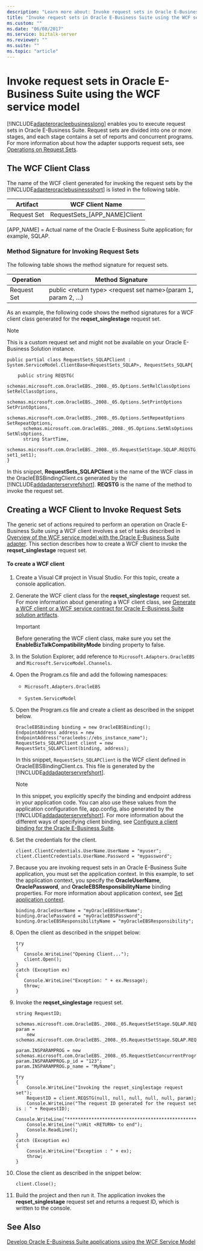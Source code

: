 ```yaml
---
description: "Learn more about: Invoke request sets in Oracle E-Business Suite using the WCF service model"
title: "Invoke request sets in Oracle E-Business Suite using the WCF service model"
ms.custom: ""
ms.date: "06/08/2017"
ms.service: biztalk-server
ms.reviewer: ""
ms.suite: ""
ms.topic: "article"
---
```

# Invoke request sets in Oracle E-Business Suite using the WCF service model
[!INCLUDE[adapteroracleebusinesslong](../../includes/adapteroracleebusinesslong-md.md)] enables you to execute request sets in Oracle E-Business Suite. Request sets are divided into one or more stages, and each stage contains a set of reports and concurrent programs. For more information about how the adapter supports request sets, see [Operations on Request Sets](../../adapters-and-accelerators/adapter-oracle-ebs/operations-on-request-sets.md).  
  
## The WCF Client Class  
 The name of the WCF client generated for invoking the request sets by the [!INCLUDE[adapteroraclebusinessshort](../../includes/adapteroraclebusinessshort-md.md)] is listed in the following table.  
  
|Artifact|WCF Client Name|  
|--------------|---------------------|  
|Request Set|RequestSets_[APP_NAME]Client|  
  
 [APP_NAME] = Actual name of the Oracle E-Business Suite application; for example, SQLAP.  
  
### Method Signature for Invoking Request Sets  
 The following table shows the method signature for request sets.  
  
|Operation|Method Signature|  
|---------------|----------------------|  
|Request Set|public \<return type\> \<request set name\>(param 1, param 2, …)|  
  
 As an example, the following code shows the method signatures for a WCF client class generated for the **reqset_singlestage** request set.  
  
> [!NOTE]
>  This is a custom request set and might not be available on your Oracle E-Business Solution instance.  
  
```  
public partial class RequestSets_SQLAPClient : System.ServiceModel.ClientBase<RequestSets_SQLAP>, RequestSets_SQLAP{      
  
    public string REQSTG(  
      schemas.microsoft.com.OracleEBS._2008._05.Options.SetRelClassOptions SetRelClassOptions,  
      schemas.microsoft.com.OracleEBS._2008._05.Options.SetPrintOptions SetPrintOptions,   
      schemas.microsoft.com.OracleEBS._2008._05.Options.SetRepeatOptions SetRepeatOptions,   
      schemas.microsoft.com.OracleEBS._2008._05.Options.SetNlsOptions SetNlsOptions,  
      string StartTime,  
      schemas.microsoft.com.OracleEBS._2008._05.RequestSetStage.SQLAP.REQSTG.set1 set1_set1);  
}  
```  
  
 In this snippet, **RequestSets_SQLAPClient** is the name of the WCF class in the OracleEBSBindingClient.cs generated by the [!INCLUDE[addadapterservrefshort](../../includes/addadapterservrefshort-md.md)]. **REQSTG** is the name of the method to invoke the request set.  
  
## Creating a WCF Client to Invoke Request Sets  
 The generic set of actions required to perform an operation on Oracle E-Business Suite using a WCF client involves a set of tasks described in [Overview of the WCF service model with the Oracle E-Business Suite adapter](../../adapters-and-accelerators/adapter-oracle-ebs/overview-of-the-wcf-service-model-with-the-oracle-e-business-suite-adapter.md). This section describes how to create a WCF client to invoke the **reqset_singlestage** request set.  
  
#### To create a WCF client  
  
1. Create a Visual C# project in Visual Studio. For this topic, create a console application.  
  
2. Generate the WCF client class for the **reqset_singlestage** request set. For more information about generating a WCF client class, see [Generate a WCF client or a WCF service contract for Oracle E-Business Suite solution artifacts](../../adapters-and-accelerators/adapter-oracle-ebs/create-a-wcf-client-or-wcf-service-contract-for-oracle-ebs-solution-artifacts.md).  
  
   > [!IMPORTANT]
   >  Before generating the WCF client class, make sure you set the **EnableBizTalkCompatibilityMode** binding property to false.  
  
3. In the Solution Explorer, add reference to `Microsoft.Adapters.OracleEBS` and `Microsoft.ServiceModel.Channels`.  
  
4. Open the Program.cs file and add the following namespaces:  
  
   -   `Microsoft.Adapters.OracleEBS`  
  
   -   `System.ServiceModel`  
  
5. Open the Program.cs file and create a client as described in the snippet below.  
  
   ```  
   OracleEBSBinding binding = new OracleEBSBinding();  
   EndpointAddress address = new EndpointAddress("oracleebs://ebs_instance_name");  
   RequestSets_SQLAPClient client = new RequestSets_SQLAPClient(binding, address);  
   ```  
  
    In this snippet, `RequestSets_SQLAPClient` is the WCF client defined in OracleEBSBindingClient.cs. This file is generated by the [!INCLUDE[addadapterservrefshort](../../includes/addadapterservrefshort-md.md)].  
  
   > [!NOTE]
   >  In this snippet, you explicitly specify the binding and endpoint address in your application code. You can also use these values from the application configuration file, app.config, also generated by the [!INCLUDE[addadapterservrefshort](../../includes/addadapterservrefshort-md.md)]. For more information about the different ways of specifying client binding, see [Configure a client binding for the Oracle E-Business Suite](../../adapters-and-accelerators/adapter-oracle-ebs/configure-a-client-binding-for-the-oracle-e-business-suite.md).  
  
6. Set the credentials for the client.  
  
   ```  
   client.ClientCredentials.UserName.UserName = "myuser";  
   client.ClientCredentials.UserName.Password = "mypassword";  
   ```  
  
7. Because you are invoking request sets in an Oracle E-Business Suite application, you must set the application context. In this example, to set the application context, you specify the **OracleUserName**, **OraclePassword**, and **OracleEBSResponsibilityName** binding properties. For more information about application context, see [Set application context](../../adapters-and-accelerators/adapter-oracle-ebs/set-application-context.md).  
  
   ```  
   binding.OracleUserName = "myOracleEBSUserName";  
   binding.OraclePassword = "myOracleEBSPassword";  
   binding.OracleEBSResponsibilityName = "myOracleEBSResponsibility";  
   ```  
  
8. Open the client as described in the snippet below:  
  
   ```  
   try  
   {  
      Console.WriteLine("Opening Client...");  
      client.Open();  
   }  
   catch (Exception ex)  
   {  
      Console.WriteLine("Exception: " + ex.Message);  
      throw;  
   }  
   ```  
  
9. Invoke the **reqset_singlestage** request set.  
  
    ```  
    string RequestID;  
  
    schemas.microsoft.com.OracleEBS._2008._05.RequestSetStage.SQLAP.REQSTG.set1 param =  
        new schemas.microsoft.com.OracleEBS._2008._05.RequestSetStage.SQLAP.REQSTG.set1();  
  
    param.INSPARAMPROG = new schemas.microsoft.com.OracleEBS._2008._05.RequestSetConcurrentProgram.SQLAP.REQSTG.set1.SQLAP1.INSPARAMPROG();  
    param.INSPARAMPROG.p_id = "123";  
    param.INSPARAMPROG.p_name = "MyName";  
  
    try  
    {  
        Console.WriteLine("Invoking the reqset_singlestage request set");  
        RequestID = client.REQSTG(null, null, null, null, null, param);  
        Console.WriteLine("The request ID generated for the request set is : " + RequestID);  
        Console.WriteLine("*****************************************************************");  
        Console.WriteLine("\nHit <RETURN> to end");  
        Console.ReadLine();  
    }  
    catch (Exception ex)  
    {  
        Console.WriteLine("Exception : " + ex);  
        throw;  
    }  
    ```  
  
10. Close the client as described in the snippet below:  
  
    ```  
    client.Close();  
    ```  
  
11. Build the project and then run it. The application invokes the **reqset_singlestage** request set and returns a request ID, which is written to the console.  
  
## See Also  
 [Develop Oracle E-Business Suite applications using the WCF Service Model](../../adapters-and-accelerators/adapter-oracle-ebs/develop-oracle-e-business-suite-applications-using-the-wcf-service-model.md)
